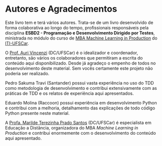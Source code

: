 # Autores e Agradecimentos

Este livro tem e terá vários autores. Trata-se de um livro desenvolvido de forma colaborativa ao longo do tempo, profissionais responsáveis pela disciplina **ESBD2 - Programação e Desenvolvimento Dirigido por Testes**, ministrada no módulo do curso de [MBA Machine Learning in Production](https://iti.ufscar.mba/mlp) do [ITI-UFSCar](https://iti.ufscar.mba/). 

O [Prof. Auri Vincenzi](http://lapes.dc.ufscar.br/members/faculties/auri-vincenzi) \(DC/UFSCar\) é o idealizador e coordenador, entretanto, são vários os colaboradores que permitiram a escrita do conteúdo aqui disponibilizado. Desde já agradeço o empenho de todos no desenvolvimento deste material. Sem vocês certamente este projeto não poderia ser realizado.

Pedro Sakuma Travi \(Santander\) possui vasta experiência no uso do TDD como metodologia de desenvolvimento e contribui extensivamente com as práticas de TDD e os relatos de experiência aqui apresentados.

Eduardo Molina \(Raccoon\) possui experiência em desenvolvimento Python e contribui com a melhoria, detalhamento das explicações de todo código Python presente neste material. 

A [Profa. Marilde Terezinha Prado Santos](http://www2.dc.ufscar.br/~marilde/) \(DC/UFSCar\) é especialista em Educação a Distância, organizadora do MBA _Machine Learning in Production_ e contribui enormemente com o desenvolvimento do conteúdo aqui apresentado.



